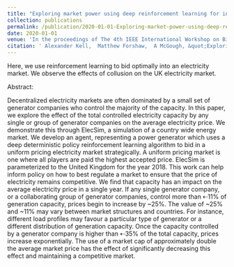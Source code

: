 ```yaml
---
title: "Exploring market power using deep reinforcement learning for intelligent bidding strategies"
collection: publications
permalink: /publication/2020-01-01-Exploring-market-power-using-deep-reinforcement-learning-for-intelligent-bidding-strategies
date: 2020-01-01
venue: 'In the proceedings of The 4th IEEE International Workshop on Big Data for Financial News and Data at 2020 IEEE International Conference on Big Data (IEEE BigData 2020)'
citation: ' Alexander Kell,  Matthew Forshaw,  A McGough, &quot;Exploring market power using deep reinforcement learning for intelligent bidding strategies.&quot; In the proceedings of The 4th IEEE International Workshop on Big Data for Financial News and Data at 2020 IEEE International Conference on Big Data (IEEE BigData 2020), 2020.'
---
```


Here, we use reinforcement learning to bid optimally into an electricity market. We observe the effects of collusion on the UK electricity market.

Abstract:

Decentralized electricity markets are often dominated by a small set of generator companies who control the majority of the capacity. In this paper, we explore the effect of the total controlled electricity capacity by any single or group of generator companies on the average electricity price. We demonstrate this through ElecSim, a simulation of a country wide energy market. We develop an agent, representing a power generator which uses a deep deterministic policy reinforcement learning algorithm to bid in a uniform pricing electricity market strategically. A uniform pricing market is one where all players are paid the highest accepted price. ElecSim is parameterized to the United Kingdom for the year 2018. This work can help inform policy on how to best regulate a market to ensure that the price of electricity remains competitive. We find that capacity has an impact on the average electricity price in a single year. If any single generator company, or a collaborating group of generator companies, control more than ⇠11% of generation capacity, prices begin to increase by ~25%. The value of ~25% and ~11% may vary between market structures and countries. For instance, different load profiles may favour a particular type of generator or a different distribution of generation capacity. Once the capacity controlled by a generator company is higher than ⇠35% of the total capacity, prices increase exponentially. The use of a market cap of approximately double the average market price has the effect of significantly decreasing this effect and maintaining a competitive market.
